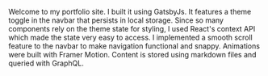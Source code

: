 Welcome to my portfolio site. I built it using GatsbyJs. It features a theme toggle in the navbar that persists in local storage. Since so many components rely on the theme state for styling, I used React's context API which made the state very easy to access. I implemented a smooth scroll feature to the navbar to make navigation functional and snappy. Animations were built with Framer Motion. Content is stored using markdown files and queried with GraphQL.
